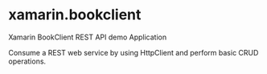 # xamarin.bookclient
Xamarin BookClient REST API demo Application

Consume a REST web service by using HttpClient and perform basic CRUD operations.

